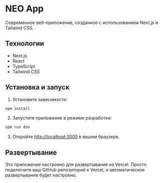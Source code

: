 # NEO App

Современное веб-приложение, созданное с использованием Next.js и Tailwind CSS.

## Технологии

- Next.js
- React
- TypeScript
- Tailwind CSS

## Установка и запуск

1. Установите зависимости:
```bash
npm install
```

2. Запустите приложение в режиме разработки:
```bash
npm run dev
```

3. Откройте [http://localhost:3000](http://localhost:3000) в вашем браузере.

## Развертывание

Это приложение настроено для развертывания на Vercel. Просто подключите ваш GitHub репозиторий к Vercel, и автоматическое развертывание будет настроено. 